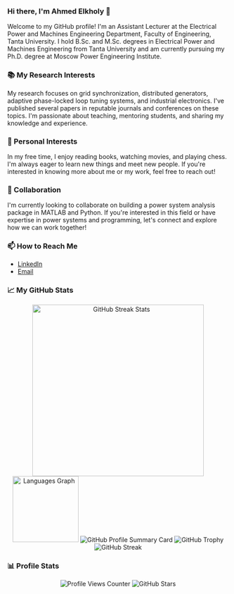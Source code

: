 ### Hi there, I'm Ahmed Elkholy 👋

Welcome to my GitHub profile! I'm an Assistant Lecturer at the Electrical Power and Machines Engineering Department, Faculty of Engineering, Tanta University. I hold B.Sc. and M.Sc. degrees in Electrical Power and Machines Engineering from Tanta University and am currently pursuing my Ph.D. degree at Moscow Power Engineering Institute.

### 📚 My Research Interests

My research focuses on grid synchronization, distributed generators, adaptive phase-locked loop tuning systems, and industrial electronics. I've published several papers in reputable journals and conferences on these topics. I'm passionate about teaching, mentoring students, and sharing my knowledge and experience.

### 🌟 Personal Interests

In my free time, I enjoy reading books, watching movies, and playing chess. I'm always eager to learn new things and meet new people. If you're interested in knowing more about me or my work, feel free to reach out!

### 👯 Collaboration

I'm currently looking to collaborate on building a power system analysis package in MATLAB and Python. If you're interested in this field or have expertise in power systems and programming, let's connect and explore how we can work together!

### 📫 How to Reach Me

- [LinkedIn](https://www.linkedin.com/in/ahmelkholy/)
- [Email](mailto:ahm_elkholy@outlook.com)

### 📈 My GitHub Stats

<div align="center">
  <img width="390" src="https://streak-stats.demolab.com/?user=ahmelkholy&count_private=true&theme=transparent&border_radius=10" alt="GitHub Streak Stats"/>
  <img src="https://github-readme-stats.vercel.app/api/top-langs?username=ahmelkholy&locale=en&hide_title=false&layout=compact&card_width=320&langs_count=5&theme=transparent&hide_border=false&custom_title=Languages" height="150" alt="Languages Graph"/>
  <img src="https://github-profile-summary-cards.vercel.app/api/cards/profile-details?username=ahmelkholy&theme=default" alt="GitHub Profile Summary Card"/>
  <img src="https://github-profile-trophy.vercel.app/?username=ahmelkholy&theme=onedark" alt="GitHub Trophy"/>
  <img src="https://github-readme-streak-stats.herokuapp.com?user=ahmelkholy&theme=highcontrast&hide_border=true" alt="GitHub Streak"/>
</div>

### 📊 Profile Stats

<div align="center">
  <img src="https://komarev.com/ghpvc/?username=ahmelkholy&color=brightgreen" alt="Profile Views Counter"/>
  <img src="https://img.shields.io/github/stars/ahmelkholy?color=ff69b4&style=for-the-badge" alt="GitHub Stars"/>
</div>
